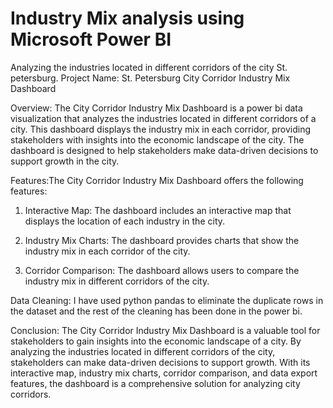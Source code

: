 # Industry Mix analysis using Microsoft Power BI

Analyzing the industries located in different corridors of the city St. petersburg. Project Name: St. Petersburg City Corridor Industry Mix Dashboard

Overview: The City Corridor Industry Mix Dashboard is a power bi data visualization that analyzes the industries located in different corridors of a city. This dashboard displays the industry mix in each corridor, providing stakeholders with insights into the economic landscape of the city. The dashboard is designed to help stakeholders make data-driven decisions to support growth in the city.

Features:The City Corridor Industry Mix Dashboard offers the following features:

1) Interactive Map: The dashboard includes an interactive map that displays the location of each industry in the city.

2) Industry Mix Charts: The dashboard provides charts that show the industry mix in each corridor of the city.

3) Corridor Comparison: The dashboard allows users to compare the industry mix in different corridors of the city.

Data Cleaning: I have used python pandas to eliminate the duplicate rows in the dataset and the rest of the cleaning has been done in the power bi.

Conclusion: The City Corridor Industry Mix Dashboard is a valuable tool for stakeholders to gain insights into the economic landscape of a city. By analyzing the industries located in different corridors of the city, stakeholders can make data-driven decisions to support growth. With its interactive map, industry mix charts, corridor comparison, and data export features, the dashboard is a comprehensive solution for analyzing city corridors.
